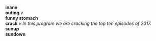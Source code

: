 __inane__  
__outing__ _v_  
__funny stomach__  
__crack__ _v_ _In this program we are cracking the top ten episodes of 2017._  
__sunup__  
__sundown__  